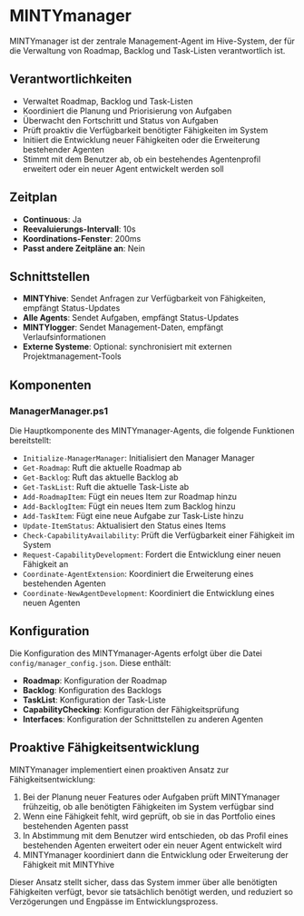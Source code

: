 # MINTYmanager

MINTYmanager ist der zentrale Management-Agent im Hive-System, der für die Verwaltung von Roadmap, Backlog und Task-Listen verantwortlich ist.

## Verantwortlichkeiten

- Verwaltet Roadmap, Backlog und Task-Listen
- Koordiniert die Planung und Priorisierung von Aufgaben
- Überwacht den Fortschritt und Status von Aufgaben
- Prüft proaktiv die Verfügbarkeit benötigter Fähigkeiten im System
- Initiiert die Entwicklung neuer Fähigkeiten oder die Erweiterung bestehender Agenten
- Stimmt mit dem Benutzer ab, ob ein bestehendes Agentenprofil erweitert oder ein neuer Agent entwickelt werden soll

## Zeitplan

- **Continuous**: Ja
- **Reevaluierungs-Intervall**: 10s
- **Koordinations-Fenster**: 200ms
- **Passt andere Zeitpläne an**: Nein

## Schnittstellen

- **MINTYhive**: Sendet Anfragen zur Verfügbarkeit von Fähigkeiten, empfängt Status-Updates
- **Alle Agents**: Sendet Aufgaben, empfängt Status-Updates
- **MINTYlogger**: Sendet Management-Daten, empfängt Verlaufsinformationen
- **Externe Systeme**: Optional: synchronisiert mit externen Projektmanagement-Tools

## Komponenten

### ManagerManager.ps1

Die Hauptkomponente des MINTYmanager-Agents, die folgende Funktionen bereitstellt:

- `Initialize-ManagerManager`: Initialisiert den Manager Manager
- `Get-Roadmap`: Ruft die aktuelle Roadmap ab
- `Get-Backlog`: Ruft das aktuelle Backlog ab
- `Get-TaskList`: Ruft die aktuelle Task-Liste ab
- `Add-RoadmapItem`: Fügt ein neues Item zur Roadmap hinzu
- `Add-BacklogItem`: Fügt ein neues Item zum Backlog hinzu
- `Add-TaskItem`: Fügt eine neue Aufgabe zur Task-Liste hinzu
- `Update-ItemStatus`: Aktualisiert den Status eines Items
- `Check-CapabilityAvailability`: Prüft die Verfügbarkeit einer Fähigkeit im System
- `Request-CapabilityDevelopment`: Fordert die Entwicklung einer neuen Fähigkeit an
- `Coordinate-AgentExtension`: Koordiniert die Erweiterung eines bestehenden Agenten
- `Coordinate-NewAgentDevelopment`: Koordiniert die Entwicklung eines neuen Agenten

## Konfiguration

Die Konfiguration des MINTYmanager-Agents erfolgt über die Datei `config/manager_config.json`. Diese enthält:

- **Roadmap**: Konfiguration der Roadmap
- **Backlog**: Konfiguration des Backlogs
- **TaskList**: Konfiguration der Task-Liste
- **CapabilityChecking**: Konfiguration der Fähigkeitsprüfung
- **Interfaces**: Konfiguration der Schnittstellen zu anderen Agenten

## Proaktive Fähigkeitsentwicklung

MINTYmanager implementiert einen proaktiven Ansatz zur Fähigkeitsentwicklung:

1. Bei der Planung neuer Features oder Aufgaben prüft MINTYmanager frühzeitig, ob alle benötigten Fähigkeiten im System verfügbar sind
2. Wenn eine Fähigkeit fehlt, wird geprüft, ob sie in das Portfolio eines bestehenden Agenten passt
3. In Abstimmung mit dem Benutzer wird entschieden, ob das Profil eines bestehenden Agenten erweitert oder ein neuer Agent entwickelt wird
4. MINTYmanager koordiniert dann die Entwicklung oder Erweiterung der Fähigkeit mit MINTYhive

Dieser Ansatz stellt sicher, dass das System immer über alle benötigten Fähigkeiten verfügt, bevor sie tatsächlich benötigt werden, und reduziert so Verzögerungen und Engpässe im Entwicklungsprozess.
